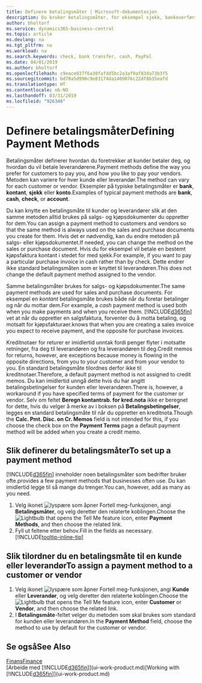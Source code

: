 ```yaml
---
title: Definere betalingsmåter | Microsoft-dokumentasjon
description: Du bruker betalingsmåter, for eksempel sjekk, bankoverføring, kontanter eller PayPal, til å definere hvordan salgs- og kjøpsfakturaer skal betales.
author: bholtorf
ms.service: dynamics365-business-central
ms.topic: article
ms.devlang: na
ms.tgt_pltfrm: na
ms.workload: na
ms.search.keywords: check, bank transfer, cash, PayPal
ms.date: 04/01/2019
ms.author: bholtorf
ms.openlocfilehash: c9eace037f6a30fafdd5bc2a3af0af83da73b3f5
ms.sourcegitcommit: bd78a5d990c9e83174da1409076c22df8b35eafd
ms.translationtype: HT
ms.contentlocale: nb-NO
ms.lasthandoff: 03/31/2019
ms.locfileid: "926346"
---
```

# <a name="defining-payment-methods"></a><span data-ttu-id="14495-103">Definere betalingsmåter</span><span class="sxs-lookup"><span data-stu-id="14495-103">Defining Payment Methods</span></span>
<span data-ttu-id="14495-104">Betalingsmåter definerer hvordan du foretrekker at kunder betaler deg, og hvordan du vil betale leverandørene.</span><span class="sxs-lookup"><span data-stu-id="14495-104">Payment methods define the way you prefer for customers to pay you, and how you like to pay your vendors.</span></span> <span data-ttu-id="14495-105">Metoden kan variere for hver kunde eller leverandør.</span><span class="sxs-lookup"><span data-stu-id="14495-105">The method can vary for each customer or vendor.</span></span> <span data-ttu-id="14495-106">Eksempler på typiske betalingsmåter er **bank**, **kontant**, **sjekk** eller **konto**.</span><span class="sxs-lookup"><span data-stu-id="14495-106">Examples of typical payment methods are **bank**, **cash**, **check**, or **account**.</span></span> 

<span data-ttu-id="14495-107">Du kan knytte en betalingsmåte til kunder og leverandører slik at den samme metoden alltid brukes på salgs- og kjøpsdokumenter du oppretter for dem.</span><span class="sxs-lookup"><span data-stu-id="14495-107">You can assign a payment method to customers and vendors so that the same method is always used on the sales and purchase documents you create for them.</span></span> <span data-ttu-id="14495-108">Hvis det er nødvendig, kan du endre metoden på salgs- eller kjøpsdokumentet.</span><span class="sxs-lookup"><span data-stu-id="14495-108">If needed, you can change the method on the sales or purchase document.</span></span> <span data-ttu-id="14495-109">Hvis du for eksempel vil betale en bestemt kjøpsfaktura kontant i stedet for med sjekk.</span><span class="sxs-lookup"><span data-stu-id="14495-109">For example, if you want to pay a particular purchase invoice in cash rather than by check.</span></span> <span data-ttu-id="14495-110">Dette endrer ikke standard betalingsmåten som er knyttet til leverandøren.</span><span class="sxs-lookup"><span data-stu-id="14495-110">This does not change the default payment method assigned to the vendor.</span></span>

<span data-ttu-id="14495-111">Samme betalingsmåter brukes for salgs- og kjøpsdokumenter.</span><span class="sxs-lookup"><span data-stu-id="14495-111">The same payment methods are used for sales and purchase documents.</span></span> <span data-ttu-id="14495-112">For eksempel en _kontant_ betalingsmåte brukes både når du foretar betalinger og når du mottar dem.</span><span class="sxs-lookup"><span data-stu-id="14495-112">For example, a _cash_ payment method is used both when you make payments and when you receive them.</span></span> [!INCLUDE[d365fin](includes/d365fin_md.md)] <span data-ttu-id="14495-113">vet at når du oppretter en salgsfaktura, forventer du å motta betaling, og motsatt for kjøpsfakturaer.</span><span class="sxs-lookup"><span data-stu-id="14495-113">knows that when you are creating a sales invoice you expect to receive payment, and the opposite for purchase invoices.</span></span> 

<span data-ttu-id="14495-114">Kreditnotaer for returer er imidlertid unntak fordi penger flyter i motsatte retninger, fra deg til leverandøren og fra leverandøren til deg.</span><span class="sxs-lookup"><span data-stu-id="14495-114">Credit memos for returns, however, are exceptions because money is flowing in the opposite directions, from you to your customer and from your vendor to you.</span></span> <span data-ttu-id="14495-115">En standard betalingsmåte tilordnes derfor ikke til kreditnotaer.</span><span class="sxs-lookup"><span data-stu-id="14495-115">Therefore, a default payment method is not assigned to credit memos.</span></span> <span data-ttu-id="14495-116">Du kan imidlertid unngå dette hvis du har angitt betalingsbetingelser for kunden eller leverandøren.</span><span class="sxs-lookup"><span data-stu-id="14495-116">There is, however, a workaround if you have specified terms of payment for the customer or vendor.</span></span> <span data-ttu-id="14495-117">Selv om feltet **Beregn kontantrab. for kred.nota** ikke er beregnet for dette, hvis du velger å merke av i boksen på **Betalingsbetingelser**, legges en standard betalingsmåte til når du oppretter en kreditnota.</span><span class="sxs-lookup"><span data-stu-id="14495-117">Though the **Calc. Pmt. Disc. on Cr. Memos** field is not intended for this, if you choose the check box on the **Payment Terms** page a default payment method will be added when you create a credit memo.</span></span>

## <a name="to-set-up-a-payment-method"></a><span data-ttu-id="14495-118">Slik definerer du betalingsmåter</span><span class="sxs-lookup"><span data-stu-id="14495-118">To set up a payment method</span></span>
[!INCLUDE[d365fin](includes/d365fin_md.md)] <span data-ttu-id="14495-119">inneholder noen betalingsmåter som bedrifter bruker ofte.</span><span class="sxs-lookup"><span data-stu-id="14495-119">provides a few payment methods that businesses often use.</span></span> <span data-ttu-id="14495-120">Du kan imidlertid legge til så mange du trenger.</span><span class="sxs-lookup"><span data-stu-id="14495-120">You can, however, add as many as you need.</span></span>

1. <span data-ttu-id="14495-121">Velg ikonet ![lyspære som åpner Fortell meg-funksjonen](media/ui-search/search_small.png "Fortell hva du vil gjøre"), angi **Betalingsmåter**, og velg deretter den relaterte koblingen.</span><span class="sxs-lookup"><span data-stu-id="14495-121">Choose the ![Lightbulb that opens the Tell Me feature](media/ui-search/search_small.png "Tell me what you want to do") icon, enter **Payment Methods**, and then choose the related link.</span></span>
2. <span data-ttu-id="14495-122">Fyll ut feltene etter behov.</span><span class="sxs-lookup"><span data-stu-id="14495-122">Fill in the fields as necessary.</span></span> [!INCLUDE[tooltip-inline-tip](includes/tooltip-inline-tip_md.md)]

## <a name="to-assign-a-payment-method-to-a-customer-or-vendor"></a><span data-ttu-id="14495-123">Slik tilordner du en betalingsmåte til en kunde eller leverandør</span><span class="sxs-lookup"><span data-stu-id="14495-123">To assign a payment method to a customer or vendor</span></span>
1. <span data-ttu-id="14495-124">Velg ikonet ![lyspære som åpner Fortell meg-funksjonen](media/ui-search/search_small.png "Fortell hva du vil gjøre"), angi **Kunde** eller **Leverandør**, og velg deretter den relaterte koblingen.</span><span class="sxs-lookup"><span data-stu-id="14495-124">Choose the ![Lightbulb that opens the Tell Me feature](media/ui-search/search_small.png "Tell me what you want to do") icon, enter **Customer** or **Vendor**, and then choose the related link.</span></span>
2. <span data-ttu-id="14495-125">I **Betalingsmåte**-feltet velger du metoden som skal brukes som standard for kunden eller leverandøren.</span><span class="sxs-lookup"><span data-stu-id="14495-125">In the **Payment Method** field, choose the method to use by default for the customer or vendor.</span></span>

## <a name="see-also"></a><span data-ttu-id="14495-126">Se også</span><span class="sxs-lookup"><span data-stu-id="14495-126">See Also</span></span>
[<span data-ttu-id="14495-127">Finans</span><span class="sxs-lookup"><span data-stu-id="14495-127">Finance</span></span>](finance.md)  
<span data-ttu-id="14495-128">[Arbeide med [!INCLUDE[d365fin](includes/d365fin_md.md)]](ui-work-product.md)</span><span class="sxs-lookup"><span data-stu-id="14495-128">[Working with [!INCLUDE[d365fin](includes/d365fin_md.md)]](ui-work-product.md)</span></span>  
